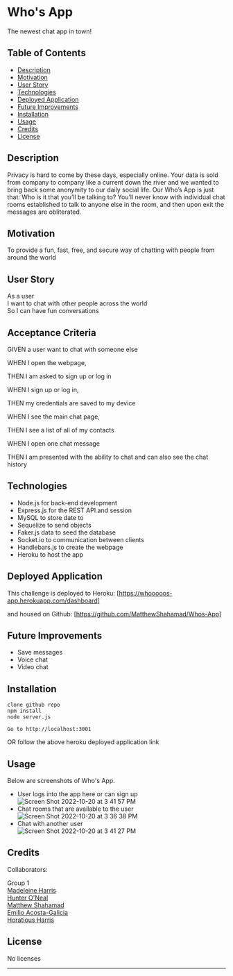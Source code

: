 # Who's App
The newest chat app in town!

## Table of Contents

- [Description](#description)
- [Motivation](#motivation)
- [User Story](#user-story)
- [Technologies](#Technologies)
- [Deployed Application](#deployed-application)
- [Future Improvements](#future-improvements)
- [Installation](#installation)
- [Usage](#usage)
- [Credits](#credits)
- [License](#license)

## Description

Privacy is hard to come by these days, especially online. Your data is sold from company to company like a current down the river and we wanted to bring back some anonymity to our daily social life. Our Who’s App is just that: Who is it that you’ll be talking to? You’ll never know with individual chat rooms established to talk to anyone else in the room, and then upon exit the messages are obliterated.

## Motivation

To provide a fun, fast, free, and secure way of chatting with people from around the world

## User Story

As a user <br> 
I want to chat with other people across the world<br> 
So I can have fun conversations


## Acceptance Criteria 

GIVEN a user want to chat with someone else

WHEN I open the webpage,

THEN I am asked to sign up or log in

WHEN I sign up or log in,

THEN my credentials are saved to my device

WHEN I see the main chat page,

THEN I see a list of all of my contacts 

WHEN I open one chat message

THEN I am presented with the ability to chat and can also see the chat history


## Technologies

- Node.js for back-end development<br>
- Express.js for the REST API and session<br>
- MySQL to store date to<br>
- Sequelize to send objects<br>
- Faker.js data to seed the database<br>
- Socket.io to communication between clients<br>
- Handlebars.js to create the webpage<br>
- Heroku to host the app


## Deployed Application

This challenge is deployed to Heroku: [https://whooooos-app.herokuapp.com/dashboard]

and housed on Github: [https://github.com/MatthewShahamad/Whos-App]

## Future Improvements

* Save messages
* Voice chat
* Video chat

## Installation

```
clone github repo
npm install
node server.js

Go to http://localhost:3001
```
OR follow the above heroku deployed application link

## Usage

Below are screenshots of Who's App.<br>

- User logs into the app here or can sign up <br> 
![Screen Shot 2022-10-20 at 3 41 57 PM](https://user-images.githubusercontent.com/108310545/197043213-2c5ca6c9-018d-468a-a202-45140d7ebb3e.png)
- Chat rooms that are available to the user <br>
![Screen Shot 2022-10-20 at 3 36 38 PM](https://user-images.githubusercontent.com/108310545/197042247-e83ab4b9-220f-413e-9c47-f8997cdb3daa.png)
- Chat with another user<br>
![Screen Shot 2022-10-20 at 3 41 27 PM](https://user-images.githubusercontent.com/108310545/197043581-99d55ea2-6073-403b-a11e-33e3ea0514d9.png)

## Credits

Collaborators:

Group 1 <br>
 [Madeleine Harris](https://github.com/miss-mad)<br>
 [Hunter O'Neal](https://github.com/HellaHunter)<br>
 [Matthew Shahamad](https://github.com/MatthewShahamad)<br>
 [Emilio Acosta-Galicia](https://github.com/EmilioAcostaG)<br>
 [Horatious Harris](https://github.com/geekcoldhand)

## License

No licenses

---
